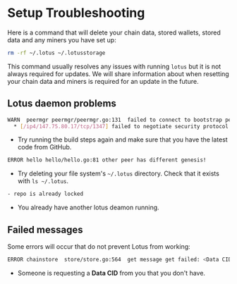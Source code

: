 # Setup Troubleshooting

Here is a command that will delete your chain data, stored wallets, stored data and any miners you have set up:

```sh
rm -rf ~/.lotus ~/.lotusstorage
```

This command usually resolves any issues with running `lotus` but it is not always required for updates. We will share information about when resetting your chain data and miners is required for an update in the future.

## Lotus daemon problems

```sh
WARN  peermgr peermgr/peermgr.go:131  failed to connect to bootstrap peer: failed to dial : all dials failed
  * [/ip4/147.75.80.17/tcp/1347] failed to negotiate security protocol: connected to wrong peer
```

* Try running the build steps again and make sure that you have the latest code from GitHub.

```sh
ERROR hello hello/hello.go:81 other peer has different genesis!
```

* Try deleting your file system's `~/.lotus` directory. Check that it exists with `ls ~/.lotus`.

```sh
- repo is already locked
```

* You already have another lotus deamon running.

## Failed messages

Some errors will occur that do not prevent Lotus from working:

```sh
ERROR chainstore  store/store.go:564  get message get failed: <Data CID>: blockstore: block not found

```

* Someone is requesting a **Data CID** from you that you don't have.